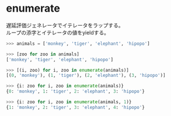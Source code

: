 # enumerate

遅延評価ジェネレータでイテレータをラップする。  
ループの添字とイテレータの値をyieldする。  

```python
>>> animals = ['monkey', 'tiger', 'elephant', 'hipopo']

>>> [zoo for zoo in animals]
['monkey', 'tiger', 'elephant', 'hipopo']

>>> [(i, zoo) for i, zoo in enumerate(animals)]
[(0, 'monkey'), (1, 'tiger'), (2, 'elephant'), (3, 'hipopo')]

>>> {i: zoo for i, zoo in enumerate(animals)}
{0: 'monkey', 1: 'tiger', 2: 'elephant', 3: 'hipopo'}

>>> {i: zoo for i, zoo in enumerate(animals, 1)}
{1: 'monkey', 2: 'tiger', 3: 'elephant', 4: 'hipopo'}
```